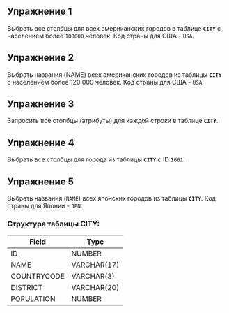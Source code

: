 ## Упражнение 1
Выбрать все столбцы для всех американских городов в таблице **`CITY`** с населением более `100000` человек. Код страны для США - `USA`.

## Упражнение 2
Выбрать названия (NAME) всех американских городов из таблицы **`CITY`** с населением более 120 000 человек. Код страны для США - `USA`.

## Упражнение 3
Запросить все столбцы (атрибуты) для каждой строки в таблице **`CITY`**.

## Упражнение 4
Выбрать все столбцы для города из таблицы **`CITY`** с ID `1661`. 

## Упражнение 5
Выбрать названия (`NAME`) всех японских городов из таблицы **`CITY`**. Код страны для Японии - `JPN`.

### Структура таблицы CITY:
|Field|Type|
|-----|-----|
|ID|NUMBER|
|NAME|VARCHAR(17)|
|COUNTRYCODE|VARCHAR(3)|
|DISTRICT|VARCHAR(20)|
|POPULATION|NUMBER|
